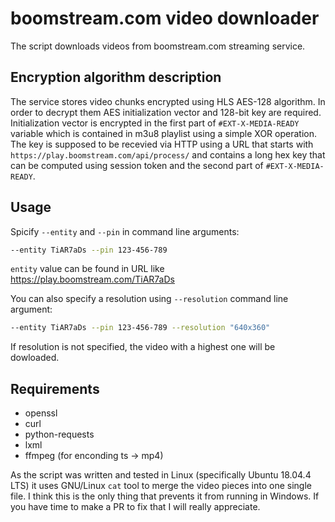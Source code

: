 # boomstream.com video downloader

The script downloads videos from boomstream.com streaming service.

## Encryption algorithm description

The service stores video chunks encrypted using HLS AES-128 algorithm. In order to decrypt
them AES initialization vector and 128-bit key are required. Initialization vector is encrypted
in the first part of `#EXT-X-MEDIA-READY` variable which is contained in m3u8 playlist using a
simple XOR operation. The key is supposed to be recevied via HTTP using a URL that starts with
`https://play.boomstream.com/api/process/` and contains a long hex key that can be computed
using session token and the second part of `#EXT-X-MEDIA-READY`.

## Usage

Spicify `--entity` and `--pin` in command line arguments:

```bash
--entity TiAR7aDs --pin 123-456-789
```
`entity` value can be found in URL like https://play.boomstream.com/TiAR7aDs

You can also specify a resolution using `--resolution` command line argument:

```bash
--entity TiAR7aDs --pin 123-456-789 --resolution "640x360"
```

If resolution is not specified, the video with a highest one will be dowloaded.

## Requirements

* openssl
* curl
* python-requests
* lxml
* ffmpeg (for enconding ts -> mp4)

As the script was written and tested in Linux (specifically Ubuntu 18.04.4 LTS) it uses GNU/Linux
`cat` tool to merge the video pieces into one single file. I think this is the only thing that prevents
it from running in Windows. If you have time to make a PR to fix that I will really appreciate.
